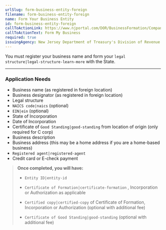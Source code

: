 ```yaml
---
urlSlug: form-business-entity-foreign
filename: form-business-entity-foreign
name: Form Your Business Entity
id: form-business-entity-foreign
callToActionLink: https://www.njportal.com/DOR/BusinessFormation/CompanyInformation/BusinessName
callToActionText: Form My Business
required: true
issuingAgency: New Jersey Department of Treasury's Division of Revenue and Enterprise Services
---
```

You must register your business name and form your `legal structure|legal-structure-learn-more` with the State.

- - -

### Application Needs

* Business name (as registered in foreign location)
* Business designator (as registered in foreign location)
* Legal structure
*  `NAICS code|naics` (optional)
*  `EIN|ein` (optional)
* State of Incorporation
* Date of Incorporation
* Certificate of `Good Standing|good-standing` from location of origin (only required for C corp)
* Business description
* Business address (this may be a home address if you are a home-based business)
*  `Registered agent|registered-agent` 
* Credit card or E-check payment

> **Once completed, you will have:**
>
> *  `Entity ID|entity-id` 
> *  `Certificate of Formation|certificate-formation` , Incorporation or Authorization as applicable
>
> *  `Certified copy|certified-copy` of Certificate of Formation, Incorporation or Authorization (optional with additional fee)
> *  `Certificate of Good Standing|good-standing` (optional with additional fee)